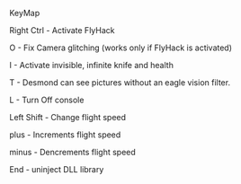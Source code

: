    KeyMap


Right Ctrl - Activate FlyHack

O - Fix Camera glitching  (works only if FlyHack is activated)

I - Activate invisible, infinite knife and health

T - Desmond can see pictures without an eagle vision filter.

L - Turn Off console

Left Shift -  Change flight speed

plus  - Increments flight speed

minus  - Dencrements flight speed

End - uninject DLL library

